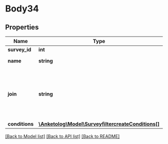 # Body34

## Properties
Name | Type | Description | Notes
------------ | ------------- | ------------- | -------------
**survey_id** | **int** | ID опроса | 
**name** | **string** | Название фильтра | 
**join** | **string** | Логический оператор  * &#x60;and&#x60; - логическое \&quot;и\&quot; * &#x60;or&#x60; - логическое \&quot;или\&quot; | 
**conditions** | [**\Anketolog\Model\SurveyfiltercreateConditions[]**](SurveyfiltercreateConditions.md) |  | 

[[Back to Model list]](../README.md#documentation-for-models) [[Back to API list]](../README.md#documentation-for-api-endpoints) [[Back to README]](../README.md)



